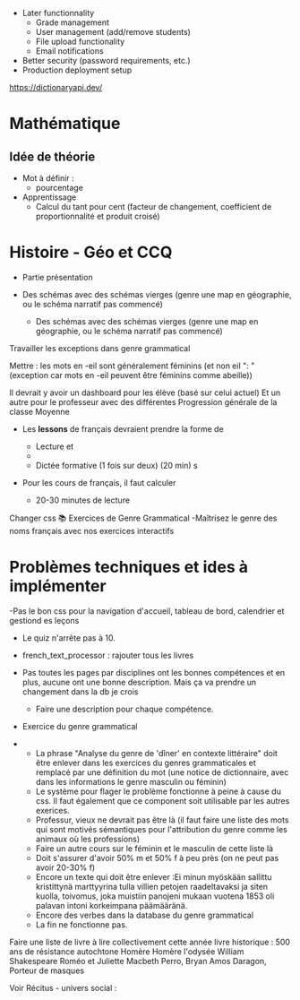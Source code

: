 
- Later functionnality
  - Grade management
  - User management (add/remove students)
  - File upload functionality
  - Email notifications
- Better security (password requirements, etc.)
- Production deployment setup




https://dictionaryapi.dev/


# Mathématique

## Idée de théorie
 - Mot à définir : 
   - pourcentage
 - Apprentissage 
   - Calcul du tant pour cent (facteur de changement, coefficient de proportionnalité et produit croisé)  



# Histoire - Géo et CCQ 
  - Partie présentation
  - Des schémas avec des schémas vierges (genre une map en géographie, ou le schéma narratif pas commencé)

    - Des schémas avec des schémas vierges (genre une map en géographie, ou le schéma narratif pas commencé)








Travailler les exceptions dans genre grammatical

Mettre : les mots en -eil sont généralement féminins (et non eil ": "(exception car mots en -eil peuvent être féminins comme abeille))

Il devrait y avoir un dashboard pour les élève (basé sur celui actuel)
Et un autre pour le professeur avec des différentes
  Progression générale de la classe
  Moyenne



- Les **lessons** de français devraient prendre la forme de
  - Lecture et 
  - 
  - Dictée formative (1 fois sur deux) (20 min) s

- Pour les cours de français, il faut calculer 
  - 20-30 minutes de lecture 



Changer css 📚 Exercices de Genre Grammatical -Maîtrisez le genre des noms français avec nos exercices interactifs

# Problèmes techniques et ides à implémenter
 -Pas le bon css pour la navigation d'accueil, tableau de bord, calendrier et gestiond es leçons
 - Le quiz n'arrête pas à 10. 
 - french_text_processor : rajouter tous les livres


 - Pas toutes les pages par disciplines ont les bonnes compétences et en plus, aucune ont une bonne description. Mais ça va prendre un changement dans la db je crois 
   -   Faire une description pour chaque compétence.


 - Exercice du genre grammatical
 - 
   -  La phrase "Analyse du genre de 'dîner' en contexte littéraire" doit être enlever dans les exercices du genres grammaticales et remplacé par une définition du mot (une notice de dictionnaire, avec dans les informations le genre masculin ou féminin)
   -  Le système pour flager le problème fonctionne à peine à cause du css. Il faut également que ce component soit utilisable par les autres exerices. 
   -  Professur, vieux ne devrait pas être là (il faut faire une liste des mots qui sont motivés sémantiques pour l'attribution du genre comme les animaux où les professions)
   -  Faire un autre cours sur le féminin et le masculin de cette liste là
   -  Doit s'assurer d'avoir 50% m et 50% f à peu près (on ne peut pas avoir 20-30% f)
   -  Encore un texte qui doit être enlever :Ei minun myöskään sallittu kristittynä marttyyrina tulla villien petojen raadeltavaksi ja siten kuolla, toivomus, joka muistiin panojeni mukaan vuotena 1853 oli palavan intoni korkeimpana päämääränä.
   -  Encore des verbes dans la database du genre grammatical
   -  La fin ne fonctionne pas. 



Faire une liste de livre à lire collectivement cette année
  livre historique :  500 ans de résistance autochtone
  Homère	Homère l'odysée
  William Shakespeare	Roméo et Juliette Macbeth
  Perro, Bryan	Amos Daragon, Porteur de masques

Voir Récitus - univers social : 
